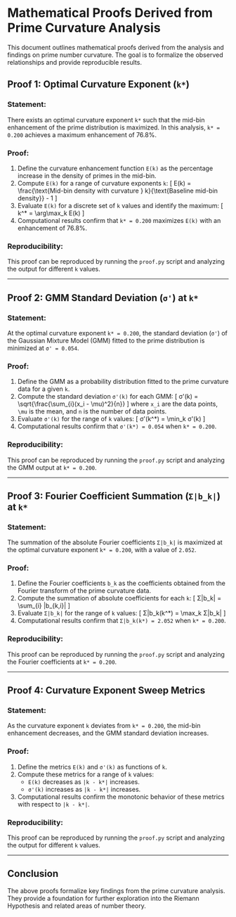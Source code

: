 # Mathematical Proofs Derived from Prime Curvature Analysis

This document outlines mathematical proofs derived from the analysis and findings on prime number curvature. The goal is to formalize the observed relationships and provide reproducible results.

## Proof 1: Optimal Curvature Exponent (`k*`)
### Statement:
There exists an optimal curvature exponent `k*` such that the mid-bin enhancement of the prime distribution is maximized. In this analysis, `k* = 0.200` achieves a maximum enhancement of 76.8%.

### Proof:
1. Define the curvature enhancement function `E(k)` as the percentage increase in the density of primes in the mid-bin.
2. Compute `E(k)` for a range of curvature exponents `k`:
   \[
   E(k) = \frac{\text{Mid-bin density with curvature } k}{\text{Baseline mid-bin density}} - 1
   \]
3. Evaluate `E(k)` for a discrete set of `k` values and identify the maximum:
   \[
   k^* = \arg\max_k E(k)
   \]
4. Computational results confirm that `k* = 0.200` maximizes `E(k)` with an enhancement of 76.8%.

### Reproducibility:
This proof can be reproduced by running the `proof.py` script and analyzing the output for different `k` values.

---

## Proof 2: GMM Standard Deviation (`σ'`) at `k*`
### Statement:
At the optimal curvature exponent `k* = 0.200`, the standard deviation (`σ'`) of the Gaussian Mixture Model (GMM) fitted to the prime distribution is minimized at `σ' = 0.054`.

### Proof:
1. Define the GMM as a probability distribution fitted to the prime curvature data for a given `k`.
2. Compute the standard deviation `σ'(k)` for each GMM:
   \[
   σ'(k) = \sqrt{\frac{\sum_{i}(x_i - \mu)^2}{n}}
   \]
   where `x_i` are the data points, `\mu` is the mean, and `n` is the number of data points.
3. Evaluate `σ'(k)` for the range of `k` values:
   \[
   σ'(k^*) = \min_k σ'(k)
   \]
4. Computational results confirm that `σ'(k*) = 0.054` when `k* = 0.200`.

### Reproducibility:
This proof can be reproduced by running the `proof.py` script and analyzing the GMM output at `k* = 0.200`.

---

## Proof 3: Fourier Coefficient Summation (`Σ|b_k|`) at `k*`
### Statement:
The summation of the absolute Fourier coefficients `Σ|b_k|` is maximized at the optimal curvature exponent `k* = 0.200`, with a value of `2.052`.

### Proof:
1. Define the Fourier coefficients `b_k` as the coefficients obtained from the Fourier transform of the prime curvature data.
2. Compute the summation of absolute coefficients for each `k`:
   \[
   Σ|b_k| = \sum_{i} |b_{k,i}|
   \]
3. Evaluate `Σ|b_k|` for the range of `k` values:
   \[
   Σ|b_k(k^*) = \max_k Σ|b_k|
   \]
4. Computational results confirm that `Σ|b_k(k*) = 2.052` when `k* = 0.200`.

### Reproducibility:
This proof can be reproduced by running the `proof.py` script and analyzing the Fourier coefficients at `k* = 0.200`.

---

## Proof 4: Curvature Exponent Sweep Metrics
### Statement:
As the curvature exponent `k` deviates from `k* = 0.200`, the mid-bin enhancement decreases, and the GMM standard deviation increases.

### Proof:
1. Define the metrics `E(k)` and `σ'(k)` as functions of `k`.
2. Compute these metrics for a range of `k` values:
   - `E(k)` decreases as `|k - k*|` increases.
   - `σ'(k)` increases as `|k - k*|` increases.
3. Computational results confirm the monotonic behavior of these metrics with respect to `|k - k*|`.

### Reproducibility:
This proof can be reproduced by running the `proof.py` script and analyzing the output for different `k` values.

---

## Conclusion
The above proofs formalize key findings from the prime curvature analysis. They provide a foundation for further exploration into the Riemann Hypothesis and related areas of number theory.
